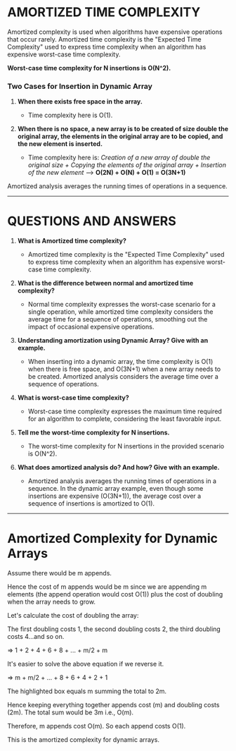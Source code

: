 # AMORTIZED TIME COMPLEXITY

Amortized complexity is used when algorithms have expensive operations that occur rarely. Amortized time complexity is the "Expected Time Complexity" used to express time complexity when an algorithm has expensive worst-case time complexity.

**Worst-case time complexity for N insertions is O(N^2).**

### Two Cases for Insertion in Dynamic Array

1. **When there exists free space in the array.**
   - Time complexity here is O(1).

2. **When there is no space, a new array is to be created of size double the original array, the elements in the original array are to be copied, and the new element is inserted.**
   - Time complexity here is:
     *Creation of a new array of double the original size + Copying the elements of the original array + Insertion of the new element* --> **O(2N) + O(N) + O(1) = O(3N+1)**

Amortized analysis averages the running times of operations in a sequence.

---

# QUESTIONS AND ANSWERS

1. **What is Amortized time complexity?**
   - Amortized time complexity is the "Expected Time Complexity" used to express time complexity when an algorithm has expensive worst-case time complexity.

2. **What is the difference between normal and amortized time complexity?**
   - Normal time complexity expresses the worst-case scenario for a single operation, while amortized time complexity considers the average time for a sequence of operations, smoothing out the impact of occasional expensive operations.

3. **Understanding amortization using Dynamic Array? Give with an example.**
   - When inserting into a dynamic array, the time complexity is O(1) when there is free space, and O(3N+1) when a new array needs to be created. Amortized analysis considers the average time over a sequence of operations.

4. **What is worst-case time complexity?**
   - Worst-case time complexity expresses the maximum time required for an algorithm to complete, considering the least favorable input.

5. **Tell me the worst-time complexity for N insertions.**
   - The worst-time complexity for N insertions in the provided scenario is O(N^2).

6. **What does amortized analysis do? And how? Give with an example.**
   - Amortized analysis averages the running times of operations in a sequence. In the dynamic array example, even though some insertions are expensive (O(3N+1)), the average cost over a sequence of insertions is amortized to O(1).

---

# Amortized Complexity for Dynamic Arrays

Assume there would be m appends.

Hence the cost of m appends would be m since we are appending m elements (the append operation would cost O(1)) plus the cost of doubling when the array needs to grow.

Let's calculate the cost of doubling the array: 

The first doubling costs 1, the second doubling costs 2, the third doubling costs 4...and so on.

⇒ 1 + 2 + 4 + 6 + 8 + ... + m/2 + m

It's easier to solve the above equation if we reverse it.

⇒ m + m/2 + ... + 8 + 6 + 4 + 2 + 1

The highlighted box equals m summing the total to 2m.

Hence keeping everything together appends cost (m) and doubling costs (2m). The total sum would be 3m i.e., O(m).

Therefore, m appends cost O(m). So each append costs O(1).

This is the amortized complexity for dynamic arrays.
